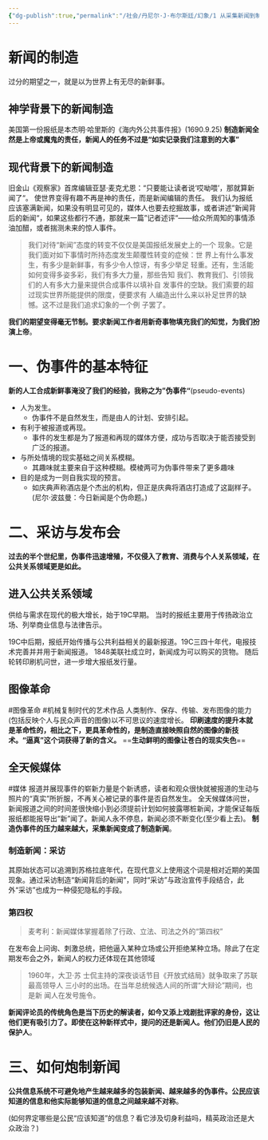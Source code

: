 ```yaml
---
{"dg-publish":true,"permalink":"/社会/丹尼尔·J·布尔斯廷/幻象/1 从采集新闻到制造新闻：伪事件的洪流/","dgPassFrontmatter":true}
---
```


# 新闻的制造
过分的期望之一，就是以为世界上有无尽的新鲜事。
## 神学背景下的新闻制造
美国第一份报纸是本杰明·哈里斯的《海内外公共事件报》(1690.9.25)
**制造新闻全然是上帝或魔鬼的责任，新闻人的任务不过是“如实记录我们注意到的大事”**
## 现代背景下的新闻制造
旧金山《观察家》首席编辑亚瑟·麦克尤恩：“只要能让读者说‘哎呦喂’，那就算新闻了“。
使世界变得有趣不再是神的责任，而是新闻编辑的责任。
我们认为报纸应该塞满新闻，如果没有明显可见的，媒体人也要去挖掘故事，或者讲述”新闻背后的新闻“，如果这些都行不通，那就来一篇”记者述评“——给众所周知的事情添油加醋，或者揣测未来的惊人事件。
>我们对待“新闻”态度的转变不仅仅是美国报纸发展史上的一个 现象。它是我们面对如下事情时所持态度发生颠覆性转变的症候：世 界上有什么事发生，有多少是新鲜事，有多少令人惊讶，有多少举足 轻重。还有，生活能如何变得多姿多彩，我们有多大力量，那些告知 我们、教育我们、引领我们的人有多大力量来提供合成事件以填补自 发事件的空缺。我们索要的超过现实世界所能提供的限度，便要求有 人编造出什么来以补足世界的缺憾。这不过是我们追求幻象的一个例 子罢了。

**我们的期望变得毫无节制。要求新闻工作者用新奇事物填充我们的知觉，为我们扮演上帝**。
# 一、伪事件的基本特征
**新的人工合成新鲜事淹没了我们的经验，我称之为”伪事件“**(pseudo-events)
- 人为发生。
	- 伪事件不是自然发生，而是由人的计划、安排引起。
- 有利于被报道或再现。
	- 事件的发生都是为了报道和再现的媒体方便，成功与否取决于能否接受到广泛的报道。
- 与所处情境的现实基础之间关系模糊。
	- 其趣味就主要来自于这种模糊。模棱两可为伪事件带来了更多趣味
- 目的是成为一则自我实现的预言。
	- 如庆典声称酒店是个杰出的机构，但正是庆典将酒店打造成了这副样子。
(尼尔·波兹曼：今日新闻是个伪命题。)
# 二、采访与发布会
**过去的半个世纪里，伪事件迅速增殖，不仅侵入了教育、消费与个人关系领域，在公共关系领域更是如此。**
## 进入公共关系领域
供给与需求在现代的极大增长，始于19C早期。
当时的报纸主要用于传扬政治立场、列举商业信息与法律告示。

19C中后期，报纸开始传播与公共利益相关的最新报道。19C三四十年代，电报技术完善并并用于新闻报道。
1848美联社成立时，新闻成为可以购买的货物。
随后轮转印刷机问世，进一步增大报纸发行量。
## 图像革命
#图像革命 #机械复制时代的艺术作品 
人类制作、保存、传输、发布图像的能力(包括反映个人与民众声音的图像)以不可思议的速度增长。
**印刷速度的提升本就是革命性的，相比之下，更具革命性的，是制造直接映照自然的图像的新技术。“逼真”这个词获得了新的含义。**
==**生动鲜明的图像让苍白的现实失色**==
## 全天候媒体
#媒体 
报道并展现事件的崭新力量是个新诱惑，读者和观众很快就被报道的生动与照片的“真实”所折服，不再关心被记录的事件是否自然发生。
全天候媒体问世，新闻报道之间的时间差很快缩小到必须提前计划如何披露哪桩新闻，才能保证每版报纸都能报导出“新”闻了。新闻人永不停息，新闻必须不断变化(至少看上去)。
**制造伪事件的压力越来越大，采集新闻变成了制造新闻**。
### 制造新闻：采访
其原始状态可以追溯到苏格拉底年代，在现代意义上使用这个词是相对近期的美国现象。通过采访制造“新闻背后的新闻”，同时“采访”与政治宣传手段结合，此外“采访”也成为一种侵犯隐私的手段。
### 第四权
>麦考利：新闻媒体掌握着除了行政、立法、司法之外的“第四权”

在发布会上问询、刺激总统，把他逼入某种立场或公开拒绝某种立场。除此了在定期发布会之外，新闻人的权力还体现在其他领域
>1960年，大卫·苏 士侃主持的深夜谈话节目《开放式结局》就争取来了苏联最高领导人 三小时的出场。在当年总统候选人间的所谓“大辩论”期间，也是新 闻人在发号施令。

**新闻评论员的传统角色是当下历史的解读者，如今又添上戏剧批评家的身份，这让他们更有吸引力了。即使在这种新样式中，提问的还是新闻人。他们仍旧是人民的保护人**。
# 三、如何炮制新闻
**公共信息系统不可避免地产生越来越多的包装新闻、越来越多的伪事件。公民应该知道的信息和他实际能够知道的信息之间越来越不对称**。

(如何界定哪些是公民“应该知道”的信息？看它涉及切身利益吗，精英政治还是大众政治？)

